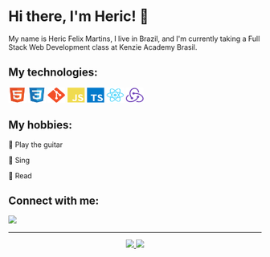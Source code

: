 # Hi there, I'm Heric! 👋

My name is Heric Felix Martins, I live in Brazil, and I'm currently taking a Full Stack Web Development class at Kenzie Academy Brasil.

## My technologies: 
<div style="display: inline_block">
<img  alt="HTML" height="30" width="35" src="https://raw.githubusercontent.com/devicons/devicon/master/icons/html5/html5-original.svg"/>
<img  alt="CSS" height="30" width="35" src="https://raw.githubusercontent.com/devicons/devicon/master/icons/css3/css3-original.svg"/>
<img  alt="Git" height="30" width="35" src="https://raw.githubusercontent.com/devicons/devicon/master/icons/git/git-original.svg"/>
<img  alt="JS" height="30" width="35" src="https://raw.githubusercontent.com/devicons/devicon/master/icons/javascript/javascript-plain.svg"/>
<img  alt="TS" height="30" width="35" src="https://raw.githubusercontent.com/devicons/devicon/master/icons/typescript/typescript-original.svg"/>
<img  alt="React" height="30" width="35" src="https://raw.githubusercontent.com/devicons/devicon/master/icons/react/react-original.svg"/>
<img  alt="Redux" height="30" width="35" src="https://raw.githubusercontent.com/devicons/devicon/master/icons/redux/redux-original.svg"/>
</div>

## My hobbies:

:guitar: Play the guitar

:microphone: Sing

:book: Read

## Connect with me:
<div>
<a href="https://linkedin.in/hericfelix" target="_blank"><img src="https://img.shields.io/badge/-LinkedIn-%230077B5?style=for-the-badge&logo=linkedin&logoColor=white" target="_blank"></a>
</div>

---

<div align="center">
  <a href="https://github.com/hericfelix">
  <img height="180em" src=https://github-readme-stats.vercel.app/api?username=hericfelix&count_private=true&show_icons=true&theme=midnight-purple>
  <img height="180em" src="https://github-readme-stats.vercel.app/api/top-langs/?username=hericfelix&layout=compact&theme=midnight-purple"/>
</div>
